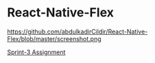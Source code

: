 <h1>React-Native-Flex</h1>

<p>
  <a href="https://github.com/abdulkadirCildir/React-Native-Flex/blob/master/screenshot.png">https://github.com/abdulkadirCildir/React-Native-Flex/blob/master/screenshot.png</a>
</p>

<p>
  <a href="https://github.com/clarusway/clarusway-full-stack-6-20/blob/master/sprint-evaluation/sprint/sprint3/assignment.pdf">Sprint-3 Assignment</a>
</p>
